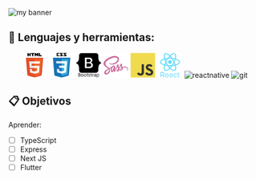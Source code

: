 <p aling="center">
<img src="https://github.com/OctavioTG/OctavioTG/assets/116606873/185f5a51-5f95-4ad9-84d7-d7c9c76df7b2" alt="my banner" />
</p>

## 💼 Lenguajes y herramientas:
<div align="center" justify="center">
  <img src="https://raw.githubusercontent.com/devicons/devicon/master/icons/html5/html5-original-wordmark.svg" alt="html5" width="50" height="50"/>
  <img src="https://raw.githubusercontent.com/devicons/devicon/master/icons/css3/css3-original-wordmark.svg" alt="css3" width="50" height="50"/>
  <img src="https://raw.githubusercontent.com/devicons/devicon/master/icons/bootstrap/bootstrap-plain-wordmark.svg" alt="bootstrap" width="50" height="50"/>
  <img src="https://raw.githubusercontent.com/devicons/devicon/master/icons/sass/sass-original.svg" alt="sass" width="50" height="50"/>
  <img src="https://raw.githubusercontent.com/devicons/devicon/master/icons/javascript/javascript-original.svg" alt="javascript" width="50" height="50"/>
  <img src="https://raw.githubusercontent.com/devicons/devicon/master/icons/react/react-original-wordmark.svg" alt="react" width="50" height="50"/>
  <img src="https://reactnative.dev/img/header_logo.svg" alt="reactnative" width="50" height="50"/>
  <img src="https://www.vectorlogo.zone/logos/git-scm/git-scm-icon.svg" alt="git" width="50" height="50"/>
</div>

## 📋 Objetivos
Aprender:
  - [ ] TypeScript
  - [ ] Express
  - [ ] Next JS
  - [ ] Flutter
